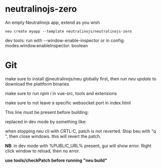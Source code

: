 # neutralinojs-zero
An empty Neutralinojs app, extend as you wish

```
neu create myapp --template neutralinojs/neutralinojs-zero
```


dev tools:
run with  --window-enable-inspector
or in config:
modes.window.enableInspector: boolean

# Git
make sure to install @neutralinojs/neu globally first, then run *neu update* to 
download the plattform binaries

make sure to run *npm i* in vue-src, tools and extensions 


make sure to not leave a specific websocket port in index.html 

This line must be present before building:

<script src="%PUBLIC_URL%/__neutralino_globals.js"></script>

replaced in dev mode by something like:
<script src="http://localhost:42075/__neutralino_globals.js"></script>

when stopping neu cli with CRTL-C, patch is not reverted. Stop beu with "q <enter>", then close windows. this will revert the patch. 

**NB**: in dev mode with %PUBLIC_URL% present, gui will show error. Right click window to reload, then no error.

**use tools/checkPatch before running "neu build"**


